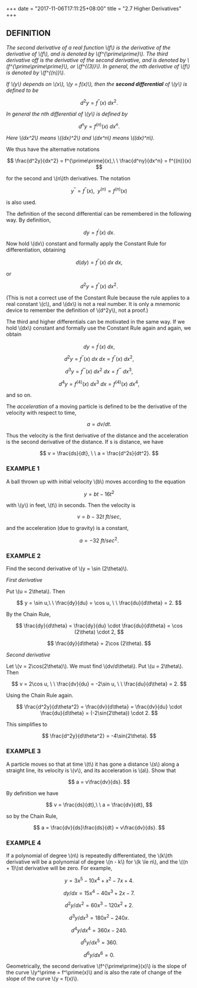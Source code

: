 +++
date = "2017-11-06T17:11:25+08:00"
title = "2.7 Higher Derivatives"
+++

## DEFINITION

_The second derivative of a real function \\(f\\) is the derivative of the derivative of \\(f\\), and is denoted by \\(f^{\prime\prime}\\). The third derivative off is the derivative of the second derivative, and is denoted by \\(f^{\prime\prime\prime}\\), or \\(f^{(3)}\\). In general, the nth derivative of \\(f\\) is denoted by \\(f^{(n)}\\)._

_If \\(y\\) depends on \\(x\\), \\(y = f(x)\\), then the **second differential** of \\(y\\) is defined to be_

$$
d^2y = f^{\prime\prime}(x)\ dx^2.
$$

_In general the nth differential of \\(y\\) is defined by_

$$
d^ny = f^{(n)}(x)\ dx^n.
$$

_Here \\(dx^2\\) means \\((dx)^2\\) and \\(dx^n\\) means \\((dx)^n\\)._

We thus have the alternative notations

$$
\frac{d^2y}{dx^2} = f^{\prime\prime}(x),\ \ \frac{d^ny}{dx^n} = f^{(n)}(x)
$$

for the second and \\(n\\)th derivatives. The notation

$$
y^{\prime\prime} = f^{\prime\prime}(x),\ \ y^{(n)} = f^{(n)}(x)
$$

is also used.

The definition of the second differential can be remembered in the following way. By definition,

$$
dy=f^\prime(x)\ dx.
$$

Now hold \\(dx\\) constant and formally apply the Constant Rule for differentiation, obtaining

$$
d(dy)=f^{\prime\prime}(x)\ dx\ dx,
$$

or

$$
d^2y = f^{\prime\prime}(x)\ dx^2.
$$

(This is not a correct use of the Constant Rule because the rule applies to a real constant \\(c\\), and \\(dx\\) is not a real number. It is only a mnemonic device to remember the definition of \\(d^2y\\), not a proof.)

The third and higher differentials can be motivated in the same way. If we hold \\(dx\\) constant and formally use the Constant Rule again and again, we obtain

$$
dy = f^\prime(x)\ dx,
$$

$$
d^2y = f^{\prime\prime}(x)\ dx\ dx = f^{\prime\prime}(x)\ dx^2,
$$

$$
d^3y = f^{\prime\prime\prime}(x)\ dx^2\ dx = f^{\prime\prime\prime}\ dx^3,
$$

$$
d^4y = f^{(4)}(x)\ dx^3\ dx =f^{(4)}(x)\ dx^4,
$$

and so on.

The _acceleration_ of a moving particle is defined to be the derivative of the velocity with respect to time,

$$
a = dv/dt.
$$

Thus the velocity is the first derivative of the distance and the acceleration is the second derivative of the distance. If s is distance, we have

$$
v = \frac{ds}{dt}, \ \ a = \frac{d^2s}{dt^2}.
$$

### EXAMPLE 1

A ball thrown up with initial velocity \\(b\\) moves according to the equation

$$
y = bt- 16t^2
$$

with \\(y\\) in feet, \\(t\\) in seconds. Then the velocity is

$$
v = b - 32t\ ft/sec,
$$

and the acceleration (due to gravity) is a constant,

$$
a = -32\ ft/sec^2.
$$

### EXAMPLE 2

Find the second derivative of \\(y = \sin (2\theta)\\). 

_First derivative_ 

Put \\(u = 2\theta\\). Then

$$
y = \sin u,\ \ \frac{dy}{du} = \cos u, \ \ \frac{du}{d\theta} = 2.
$$

By the Chain Rule,

$$
\frac{dy}{d\theta} = \frac{dy}{du} \cdot \frac{du}{d\theta} = \cos (2\theta) \cdot 2,
$$

$$
\frac{dy}{d\theta} = 2\cos (2\theta).
$$

_Second derivative_ 

Let \\(v = 2\cos(2\theta)\\). We must find \\(dv/d\theta\\). Put \\(u = 2\theta\\). Then

$$
v = 2\cos u, \ \ \frac{dv}{du} = -2\sin u, \ \ \frac{du}{d\theta} = 2.
$$

Using the Chain Rule again.

$$
\frac{d^2y}{d\theta^2} = \frac{dv}{d\theta} = \frac{dv}{du} \cdot \frac{du}{d\theta} = (-2\sin(2\theta)) \cdot 2.
$$

This simplifies to

$$
\frac{d^2y}{d\theta^2} = -4\sin(2\theta).
$$

### EXAMPLE 3

A particle moves so that at time \\(t\\) it has gone a distance \\(s\\) along a straight line, its velocity is \\(v\\), and its acceleration is \\(a\\). Show that

$$
a = v\frac{dv}{ds}.
$$

By definition we have

$$
v = \frac{ds}{dt},\ \ a = \frac{dv}{dt},
$$

so by the Chain Rule,

$$
a = \frac{dv}{ds}\frac{ds}{dt} = v\frac{dv}{ds}.
$$

### EXAMPLE 4

If a polynomial of degree \\(n\\) is repeatedly differentiated, the \\(k\\)th derivative will be a polynomial of degree \\(n - k\\) for \\(k \le n\\), and the \\((n + 1)\\)st derivative will be zero. For example,

$$
y = 3x^5 - 10x^4 + x^2 - 7x + 4.
$$

$$
dy/dx = 15x^4 - 40x^3 + 2x - 7.
$$

$$
d^2y/dx^2 = 60x^3 - 120x^2 + 2.
$$

$$
d^3y/dx^3 = 180x^2 - 240x.
$$

$$
d^4y/dx^4 = 360x - 240.
$$

$$
d^5y/dx^5 = 360.
$$

$$
d^6y/dx^6 = 0.
$$

Geometrically, the second derivative \\(f^{\prime\prime}(x)\\) is the slope of the curve \\(y^\prime = f^\prime(x)\\) and is also the rate of change of the slope of the curve \\(y = f(x)\\).
